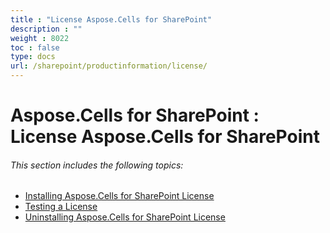 ```yaml
---
title : "License Aspose.Cells for SharePoint" 
description : "" 
weight : 8022 
toc : false
type: docs
url: /sharepoint/productinformation/license/
---
```


# Aspose.Cells for SharePoint : License Aspose.Cells for SharePoint


###### This section includes the following topics:  

*   [Installing Aspose.Cells for SharePoint License](https://docs2.aspose.com/cells/sharepoint/productinformation/license/installing+aspose.cells+for+sharepoint+license)
*   [Testing a License](https://docs2.aspose.com/cells/sharepoint/productinformation/license/testing+a+license)
*   [Uninstalling Aspose.Cells for SharePoint License](https://docs2.aspose.com/cells/sharepoint/productinformation/license/uninstalling+aspose.cells+for+sharepoint+license)

